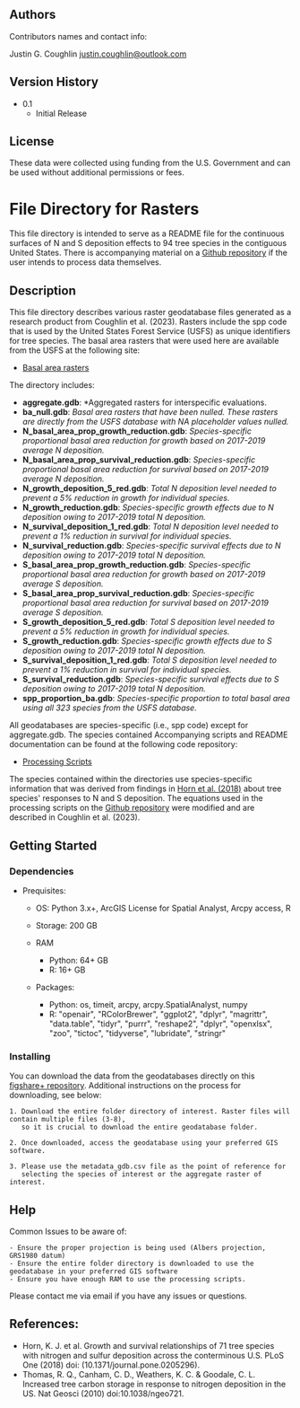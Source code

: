 ## Authors

Contributors names and contact info:

Justin G. Coughlin
justin.coughlin@outlook.com

## Version History

* 0.1
    * Initial Release

## License

These data were collected using funding from the U.S. Government and can be used without additional permissions or fees. 

# File Directory for Rasters
This file directory is intended to serve as a README file for the continuous surfaces of N and S deposition effects to 94 tree species in the contiguous United States.
There is accompanying material on a [Github repository](https://github.com/Justin-Coughlin/air_pollution_effects_trees) if the user intends to process data themselves.

## Description
This file directory describes various raster geodatabase files generated as a research product from Coughlin et al. (2023).
Rasters include the spp code that is used by the United States Forest Service (USFS) as unique identifiers for tree species. 
The basal area rasters that were used here are available from the USFS at the following site:
* [Basal area rasters](https://www.fs.usda.gov/rds/archive/catalog/RDS-2013-0013)

The directory includes:

* **aggregate.gdb**: *Aggregated rasters for interspecific evaluations. 
* **ba_null.gdb**: *Basal area rasters that have been nulled. These rasters are directly from the USFS database with NA placeholder values nulled.*
* **N_basal_area_prop_growth_reduction.gdb**: *Species-specific proportional basal area reduction for growth based on 2017-2019 average N deposition.*
* **N_basal_area_prop_survival_reduction.gdb**: *Species-specific proportional basal area reduction for survival based on 2017-2019 average N deposition.*
* **N_growth_deposition_5_red.gdb**: *Total N deposition level needed to prevent a 5% reduction in growth for individual species.*
* **N_growth_reduction.gdb**: *Species-specific growth effects due to N deposition owing to 2017-2019 total N deposition.*
* **N_survival_deposition_1_red.gdb**: *Total N deposition level needed to prevent a 1% reduction in survival for individual species.*
* **N_survival_reduction.gdb**: *Species-specific survival effects due to N deposition owing to 2017-2019 total N deposition.*
* **S_basal_area_prop_growth_reduction.gdb**: *Species-specific proportional basal area reduction for growth based on 2017-2019 average S deposition.*
* **S_basal_area_prop_survival_reduction.gdb**: *Species-specific proportional basal area reduction for survival based on 2017-2019 average S deposition.*
* **S_growth_deposition_5_red.gdb**: *Total S deposition level needed to prevent a 5% reduction in growth for individual species.*
* **S_growth_reduction.gdb**: *Species-specific growth effects due to S deposition owing to 2017-2019 total N deposition.*
* **S_survival_deposition_1_red.gdb**: *Total S deposition level needed to prevent a 1% reduction in survival for individual species.*
* **S_survival_reduction.gdb**: *Species-specific survival effects due to S deposition owing to 2017-2019 total N deposition.*
* **spp_proportion_ba.gdb**: *Species-specific proportion to total basal area using all 323 species from the USFS database.*

All geodatabases are species-specific (i.e., spp code) except for aggregate.gdb. The species contained Accompanying scripts and README documentation can be found at the following code repository:
* [Processing Scripts](https://github.com/Justin-Coughlin/air_pollution_effects_trees)

The species contained within the directories use species-specific information that was derived from findings in [Horn et al. (2018)](https://doi.org/10.1371/journal.pone.0205296) about tree species' responses to N and S deposition. The equations used in the processing scripts on the [Github repository](https://github.com/Justin-Coughlin/air_pollution_effects_trees/tree/main/python) were modified and are described in Coughlin et al. (2023).

## Getting Started

### Dependencies

* Prequisites:
    * OS: Python 3.x+, ArcGIS License for Spatial Analyst, Arcpy access, R

    * Storage: 200 GB

    * RAM 
        * Python: 64+ GB
        * R: 16+ GB

    * Packages: 
        * Python: os, timeit, arcpy, arcpy.SpatialAnalyst, numpy
        * R: "openair", "RColorBrewer", "ggplot2", "dplyr", "magrittr", "data.table", "tidyr", "purrr", "reshape2", "dplyr", "openxlsx", "zoo", "tictoc", "tidyverse", "lubridate", "stringr"

### Installing
You can download the data from the geodatabases directly on this [figshare+ repository](https://github.com/Justin-Coughlin/air_pollution_effects_trees).
Additional instructions on the process for downloading, see below: 
```
1. Download the entire folder directory of interest. Raster files will contain multiple files (3-8), 
   so it is crucial to download the entire geodatabase folder.

2. Once downloaded, access the geodatabase using your preferred GIS software.

3. Please use the metadata_gdb.csv file as the point of reference for 
   selecting the species of interest or the aggregate raster of interest.
```
## Help

Common Issues to be aware of:
```
- Ensure the proper projection is being used (Albers projection, GRS1980 datum) 
- Ensure the entire folder directory is downloaded to use the geodatabase in your preferred GIS software
- Ensure you have enough RAM to use the processing scripts.
```
Please contact me via email if you have any issues or questions.

## References:

* Horn, K. J. et al. Growth and survival relationships of 71 tree species with nitrogen and sulfur deposition across the conterminous U.S. PLoS One (2018) doi: (10.1371/journal.pone.0205296).
* Thomas, R. Q., Canham, C. D., Weathers, K. C. & Goodale, C. L. Increased tree carbon storage in response to nitrogen deposition in the US. Nat Geosci (2010) doi:10.1038/ngeo721.
